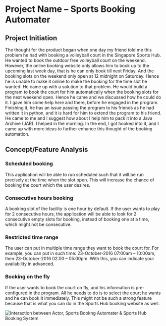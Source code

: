 # Project Name – Sports Booking Automater
## Project Initiation 
The thought for the product began when one day my friend told me this problem he had with booking a volleyball court in the Singapore Sports Hub. He wanted to book the outdoor free volleyball court on the weekend. However, the online booking website only allows him to book up to the upcoming last week day, that is he can only book till next Friday. And the booking slots on the weekend only open at 12 midnight on Saturday. Hence he is unable to make it online to make the booking for the time slot he wanted. He came up with a solution to that problem. He would build a program to book the court for him automatically when the booking slots for the next weekend open. Hence he came and we discussed how he could do it. 
I gave him some help here and there, before he engaged in the program. Finishing it, he has an issue passing the program to his friends as he had written it in python, and it is hard for him to extend the program to his friend. He came to me and I suggest how about I help him to pack it into a Java Archive (JAR). I helped in the morning. In the end, I got hooked into it, and I came up with more ideas to further enhance this thought of the booking automation. 
## Concept/Feature Analysis 
### Scheduled booking
This application will be able to run scheduled such that it will be run precisely at the time when the slot open. This will increase the chance of booking the court which the user desires. 
### Consecutive hours booking
A booking slot of the facility is one hour by default. If the user wants to play for 2 consecutive hours, the application will be able to look for 2 consecutive empty slots for booking, instead of booking one at a time, which might not be consecutive. 
### Restricted time range
The user can put in multiple time range they want to book the court for. For example, you can put in such time: 23-October-2016 07:00am – 10:00am, then 23-October-2016 02:00 – 05:00pm. With this, you can indicate your availability in advanced.
### Booking on the fly 
If the user wants to book the court on fly, and his information is pre-configured in the program. All he needs to do is to select the court he wants and he can book it immediately. This might not be such a strong feature because that is what you can do in the Sports Hub booking website as well.

![Interaction between Actor, Sports Bookng Automater & Sports Hub Booking System](https://s15.postimg.org/kj1tphe23/Class_Diagram1_Booking_Automater.png)
